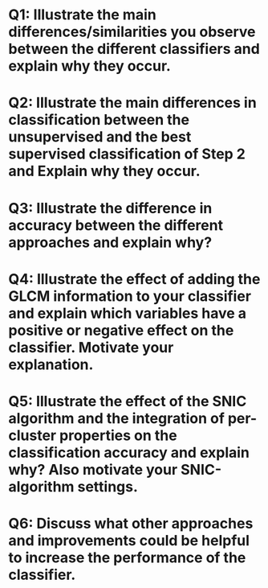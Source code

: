#  Q1: Illustrate the main differences/similarities you observe between the different classifiers and explain why they occur. 


# Q2: Illustrate the main differences in classification between the unsupervised and the best supervised classification of Step 2 and Explain why they occur. 



#  Q3: Illustrate the difference in accuracy between the different approaches and explain why?

 
 
# Q4: Illustrate the effect of adding the GLCM information to your classifier and explain which variables have a positive or negative effect on the classifier. Motivate your explanation. 



# Q5: Illustrate the effect of the SNIC algorithm and the integration of per-cluster properties on the classification accuracy and explain why? Also motivate your SNIC-algorithm settings.  


# Q6: Discuss what other approaches and improvements could be helpful to increase the performance of the classifier. 